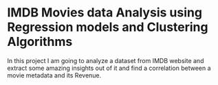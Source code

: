 # IMDB Movies data Analysis using Regression models and Clustering Algorithms
 In this project I am going to analyze a dataset from IMDB website and extract some amazing insights out of it and find a correlation between a movie metadata and its Revenue.
